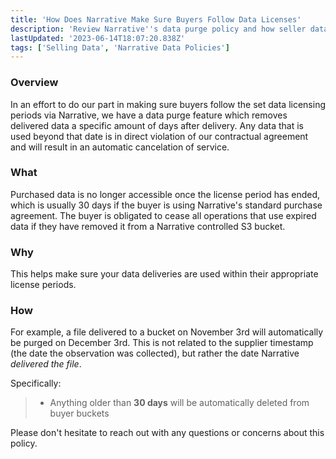```yaml
---
title: 'How Does Narrative Make Sure Buyers Follow Data Licenses'
description: 'Review Narrative''s data purge policy and how seller data is protected from misuse. '
lastUpdated: '2023-06-14T18:07:20.838Z'
tags: ['Selling Data', 'Narrative Data Policies']
---
```

### Overview

In an effort to do our part in making sure buyers follow the set data licensing periods via Narrative, we have a data purge feature which removes delivered data a specific amount of days after delivery. Any data that is used beyond that date is in direct violation of our contractual agreement and will result in an automatic cancelation of service.

### **What**

Purchased data is no longer accessible once the license period has ended, which is usually 30 days if the buyer is using Narrative's standard purchase agreement. The buyer is obligated to cease all operations that use expired data if they have removed it from a Narrative controlled S3 bucket. 

### **Why**

This helps make sure your data deliveries are used within their appropriate license periods.

### **How**

For example, a file delivered to a bucket on November 3rd will automatically be purged on December 3rd. This is not related to the supplier timestamp (the date the observation was collected), but rather the date Narrative _delivered the file_.

Specifically:

> *   Anything older than **30 days** will be automatically deleted from buyer buckets 


Please don't hesitate to reach out with any questions or concerns about this policy.
